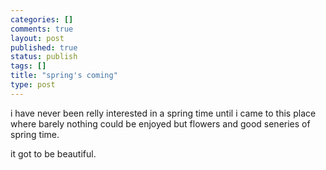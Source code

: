 ```yaml
--- 
categories: []
comments: true
layout: post
published: true
status: publish
tags: []
title: "spring's coming"
type: post
---
```

<div id="msgcns!3725CC0EE38B1F6!329" class="bvMsg">i have never been relly interested in a spring time until i came to this place where barely nothing could be enjoyed but flowers and good seneries of spring time.

it got to be beautiful.</div>

